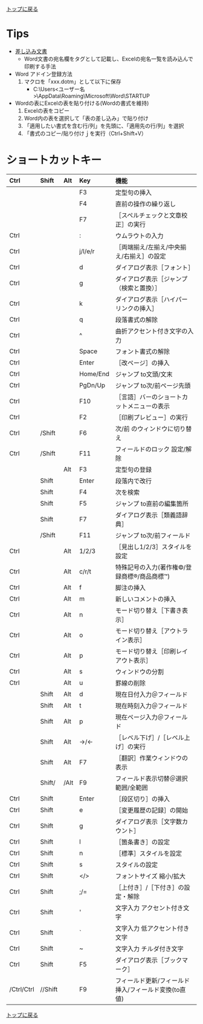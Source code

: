 [トップに戻る](../index.md)

# Tips

- [差し込み文書](https://xtech.nikkei.com/atcl/nxt/column/18/01256/032500004/?n_cid=nbpnxt_mled_itm)
	- Word文書の宛名欄をタグとして記載し、Excelの宛名一覧を読み込んで印刷する手法
- Word アドイン登録方法
	1. マクロを「xxx.dotm」として以下に保存
		- C:\Users\<ユーザー名>\AppData\Roaming\Microsoft\Word\STARTUP
- Wordの表にExcelの表を貼り付ける(Wordの書式を維持)
	1. Excelの表をコピー
	1. Word内の表を選択して「表の差し込み」で貼り付け
	1. 「適用したい書式を含む行/列」を先頭に、「適用先の行/列」を選択
	1. 「書式のコピー/貼り付けｊを実行（Ctrl+Shift+V）

# ショートカットキー

|Ctrl|Shift|Alt|Key|機能|
|:---|:---|:---|:---|:---|
||||F3|定型句の挿入|
||||F4|直前の操作の繰り返し|
||||F7|［スペルチェックと文章校正］の実行|
|Ctrl|||:|ウムラウトの入力|
|Ctrl|||j/l/e/r|［両端揃え/左揃え/中央揃え/右揃え］の設定|
|Ctrl|||d|ダイアログ表示［フォント］|
|Ctrl|||g|ダイアログ表示［ジャンプ（検索と置換）］|
|Ctrl|||k|ダイアログ表示［ハイパーリンクの挿入］|
|Ctrl|||q|段落書式の解除|
|Ctrl|||^|曲折アクセント付き文字の入力|
|Ctrl|||Space|フォント書式の解除|
|Ctrl|||Enter|［改ページ］の挿入|
|Ctrl|||Home/End|ジャンプ to文頭/文末|
|Ctrl|||PgDn/Up|ジャンプ to次/前ページ先頭|
|Ctrl|||F10|［言語］バーのショートカットメニューの表示|
|Ctrl|||F2|［印刷プレビュー］の実行|
|Ctrl|/Shift||F6|次/前 のウィンドウに切り替え|
|Ctrl|/Shift||F11|フィールドのロック 設定/解除|
|||Alt|F3|定型句の登録|
||Shift||Enter|段落内で改行|
||Shift||F4|次を検索|
||Shift||F5|ジャンプ to直前の編集箇所|
||Shift||F7|ダイアログ表示［類義語辞典］|
||/Shift||F11|ジャンプ to次/前フィールド|
|Ctrl||Alt|1/2/3|［見出し1/2/3］スタイルを設定|
|Ctrl||Alt|c/r/t|特殊記号の入力(著作権&copy;/登録商標&reg;/商品商標&trade;)|
|Ctrl||Alt|f|脚注の挿入|
|Ctrl||Alt|m|新しいコメントの挿入|
|Ctrl||Alt|n|モード切り替え［下書き表示］|
|Ctrl||Alt|o|モード切り替え［アウトライン表示］|
|Ctrl||Alt|p|モード切り替え［印刷レイアウト表示］|
|Ctrl||Alt|s|ウィンドウの分割|
|Ctrl||Alt|u|罫線の削除|
||Shift|Alt|d|現在日付入力＠フィールド|
||Shift|Alt|t|現在時刻入力＠フィールド|
||Shift|Alt|p|現在ページ入力＠フィールド|
||Shift|Alt|→/←|［レベル下げ］/［レベル上げ］の実行|
||Shift|Alt|F7|［翻訳］作業ウィンドウの表示|
||Shift/|/Alt|F9|フィールド表示切替＠選択範囲/全範囲|
|Ctrl|Shift||Enter|［段区切り］の挿入|
|Ctrl|Shift||e|［変更履歴の記録］の開始|
|Ctrl|Shift||g|ダイアログ表示［文字数カウント］|
|Ctrl|Shift||l|［箇条書き］の設定|
|Ctrl|Shift||n|［標準］スタイルを設定|
|Ctrl|Shift||s|スタイルの設定|
|Ctrl|Shift||</>|フォントサイズ 縮小/拡大|
|Ctrl|Shift||;/=|［上付き］/［下付き］の設定・解除|
|Ctrl|Shift||'|文字入力 アクセント付き文字|
|Ctrl|Shift||`|文字入力 低アクセント付き文字|
|Ctrl|Shift||~|文字入力 チルダ付き文字|
|Ctrl|Shift||F5|ダイアログ表示［ブックマーク］|
|/Ctrl/Ctrl|//Shift||F9|フィールド更新/フィールド挿入/フィールド変換(to直値)|

[トップに戻る](../index.md)
